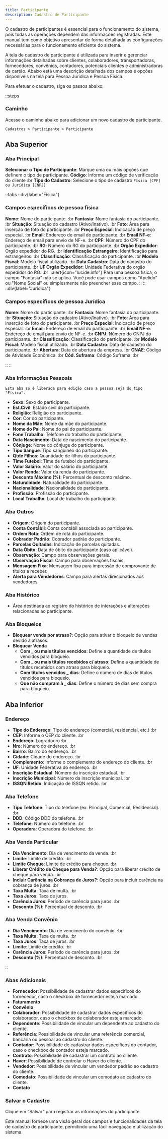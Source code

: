 ```yaml
---
title: Participante
description: Cadastro de Participante
---
```


O cadastro de participantes é essencial para o funcionamento do sistema, pois todas as operações dependem das informações registradas. Este manual tem como objetivo apresentar de forma detalhada as configurações necessárias para o funcionamento eficiente do sistema.

A tela de cadastro de participante é utilizada para inserir e gerenciar informações detalhadas sobre clientes, colaboradores, transportadoras, fornecedores, convênios, contadores, potenciais clientes e administradoras de cartão. Abaixo está uma descrição detalhada dos campos e opções disponíveis na tela para Pessoa Jurídica e Pessoa Física.

Para efetuar o cadastro, siga os passos abaixo:

::steps

### Caminho

  Acesse o caminho abaixo para adicionar um novo cadastro de participante.
  
`Cadastros > Participante > Participante`

## Aba Superior

### Aba Principal

  **Selecionar o Tipo de Participante**: Marque uma ou mais opções que definem o tipo de participante.
  **Código**: Informe um código de verificação do cliente :br
  **Tipo do Cadastro**: Selecione o tipo de cadastro `Física [CPF] ou Jurídica [CNPJ]`

::tabs
  ::div{label="Física"}

### Campos específicos de pessoa física

  **Nome**: Nome do participante. :br
  **Fantasia**: Nome fantasia do participante. :br
  **Situação**: Situação do cadastro (Ativo/Inativo). :br
  **Foto**: Área para inserção de foto do participante. :br
  **Preço Especial**: Indicação de preço especial. :br
  **Email**: Endereço de email do participante. :br
  **Email NF-e**: Endereço de email para envio de NF-e. :br
  **CPF**: Número do CPF do participante. :br
  **RG**: Número do RG do participante. :br
  **Orgão Expedidor**: Orgão expedidor do RG. :br
  **Identificação Estrangeiro**: Identificação para estrangeiros. :br
  **Classificação**: Classificação do participante. :br
  **Modelo Fiscal**: Modelo fiscal utilizado. :br
  **Data Cadastro**: Data de cadastro do participante. :br
  **UF Orgão Expedidor**: Unidade Federativa do orgão expedidor do RG. :br
  ::alert{icon="lucide:info"}
  Para uma pessoa física, o campo "Fantasia" não se aplica. Você pode usar campos como "Apelido" ou "Nome Social" ou simplesmente não preencher esse campo.
  ::
  ::
  ::div{label="Jurídica"}

### Campos específicos de pessoa Jurídica

  **Nome**: Nome do participante. :br
  **Fantasia**: Nome fantasia do participante. :br
  **Situação**: Situação do cadastro (Ativo/Inativo). :br
  **Foto**: Área para inserção de foto do participante. :br
  **Preço Especial**: Indicação de preço especial. :br
  **Email**: Endereço de email do participante. :br
  **Email NF-e**: Endereço de email para envio de NF-e. :br
  **CNPJ**: Número do CNPJ do participante. :br
  **Classificação**: Classificação do participante. :br
  **Modelo Fiscal**: Modelo fiscal utilizado. :br
  **Data Cadastro**: Data de cadastro do participante. :br
  **Abertura**: Data de abertura da empresa. :br
  **CNAE**: Código de Atividade Econômica. :br
  **Cód. Suframa**: Código Suframa. :br

  ::
::

### Aba Informações Pessoais

`Esta aba só é liberada para edição caso a pessoa seja do tipo "Física".`

- **Sexo**: Sexo do participante.
- **Est.Civil**: Estado civil do participante.
- **Religião**: Religião do participante.
- **Cor**: Cor do participante.
- **Nome da Mãe**: Nome da mãe do participante.
- **Nome do Pai**: Nome do pai do participante.
- **Fone Trabalho**: Telefone do trabalho do participante.
- **Data Nascimento**: Data de nascimento do participante.
- **Cônjuge**: Nome do cônjuge do participante.
- **Tipo Sangue**: Tipo sanguíneo do participante.
- **Qtde Filhos**: Quantidade de filhos do participante.
- **Time Futebol**: Time de futebol do participante.
- **Valor Salário**: Valor do salário do participante.
- **Valor Renda**: Valor da renda do participante.
- **Desconto Máximo (%)**: Percentual de desconto máximo.
- **Naturalidade**: Naturalidade do participante.
- **Nacionalidade**: Nacionalidade do participante.
- **Profissão**: Profissão do participante.
- **Local Trabalho**: Local de trabalho do participante.

### Aba Outros

- **Origem**: Origem do participante.
- **Conta Contábil**: Conta contábil associada ao participante.
- **Ordem Rota**: Ordem de rota do participante.
- **Cobrador Padrão**: Cobrador padrão do participante.
- **Parcelas Quitadas**: Indicação de parcelas quitadas.
- **Data Óbito**: Data de óbito do participante (caso aplicável).
- **Observação**: Campo para observações gerais.
- **Observação Fiscal**: Campo para observações fiscais.
- **Mensagem Fixa**: Mensagem fixa para impressão de comprovante de títulos a receber.
- **Alerta para Vendedores**: Campo para alertas direcionados aos vendedores.

### Aba Histórico

- Área destinada ao registro do histórico de interações e alterações relacionadas ao participante.

### Aba Bloqueios

- **Bloquear venda por atraso?**: Opção para ativar o bloqueio de vendas devido a atrasos.
- **Bloquear Venda**
  - **Com _ ou mais títulos vencidos**: Define a quantidade de títulos vencidos para bloqueio.
  - **Com _ ou mais títulos recebidos c/ atraso**: Define a quantidade de títulos recebidos com atraso para bloqueio.
  - **Com títulos vencidos _ dias**: Define o número de dias de títulos vencidos para bloqueio.
  - **Que não compram à _ dias**: Define o número de dias sem compra para bloqueio.

## Aba Inferior

### Endereço

- **Tipo do Endereço**: Tipo do endereço (comercial, residencial, etc.) :br
- **CEP**: Informe o CEP do cliente. :br
- **Endereço**: Logradouro :br
- **Nro**: Número do endereço. :br
- **Bairro**: Bairro do endereço. :br
- **Cidade**: Cidade do endereço. :br
- **Complemento**:  Informe o complemento do endereço do cliente. :br
- **UF**: Unidade Federativa do endereço. :br
- **Inscrição Estadual**: Número da inscrição estadual. :br
- **Inscrição Municipal**: Número da inscrição municipal. :br
- **ISSQN Retido**: Indicação de ISSQN retido. :br

### Aba Telefone

- **Tipo Telefone**: Tipo do telefone (ex: Principal, Comercial, Residencial). :br
- **DDD**: Código DDD do telefone. :br
- **Telefone**: Número do telefone. :br
- **Operadora**: Operadora do telefone. :br

### Aba Venda Particular

- **Dia Vencimento**: Dia de vencimento da venda. :br
- **Limite**: Limite de crédito. :br
- **Limite Cheque**: Limite de crédito para cheque. :br
- **Liberar Crédito de Cheque para Venda?**: Opção para liberar crédito de cheque para venda. :br
- **Incluir Carência na Cobrança de Juros?**: Opção para incluir carência na cobrança de juros. :br
- **Taxa Multa**: Taxa de multa. :br
- **Taxa Juros**: Taxa de juros.
- **Carência Juros**: Período de carência para juros. :br
- **Desconto (%)**: Percentual de desconto. :br

### Aba Venda Convênio

- **Dia Vencimento**: Dia de vencimento do convênio. :br
- **Taxa Multa**: Taxa de multa. :br
- **Taxa Juros**: Taxa de juros. :br
- **Limite**: Limite de crédito. :br
- **Carência Juros**: Período de carência para juros. :br
- **Desconto (%)**: Percentual de desconto. :br

::

### Abas Adicionais

- **Fornecedor**: Possibilidade de cadastrar dados específicos do fornecedor, caso o checkbox de fornecedor esteja marcado.
- **Faturamento**
- **Convênio**
- **Colaborador**: Possibilidade de cadastrar dados específicos do colaborador, caso o checkbox de colaborador esteja marcado.
- **Dependente**: Possibilidade de vincular um dependente ao cadastro do cliente.
- **Referência**: Possibilidade de vincular uma referência comercial, bancária ou pessoal ao cadastro do cliente.
- **Contador**: Possibilidade de cadastrar dados específicos do contador, caso o checkbox de contador esteja marcado.
- **Contrato**: Possibilidade de cadastrar um contrato ao cliente.
- **Haver**: Possibilidade de controlar o Haver do cliente.
- **Vendedor**: Possibilidade de vincular um vendedor padrão ao cadastro do cliente.
- **Comodato**: Possibilidade de vincular um comodato ao cadastro do cliente.
- **Contato**

### **Salvar o Cadastro**

Clique em "Salvar" para registrar as informações do participante.

Este manual fornece uma visão geral dos campos e funcionalidades da tela de cadastro de participante, permitindo uma fácil navegação e utilização do sistema.